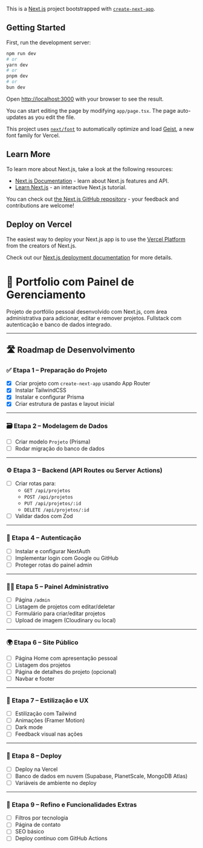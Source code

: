 This is a [Next.js](https://nextjs.org) project bootstrapped with [`create-next-app`](https://nextjs.org/docs/app/api-reference/cli/create-next-app).

## Getting Started

First, run the development server:

```bash
npm run dev
# or
yarn dev
# or
pnpm dev
# or
bun dev
```

Open [http://localhost:3000](http://localhost:3000) with your browser to see the result.

You can start editing the page by modifying `app/page.tsx`. The page auto-updates as you edit the file.

This project uses [`next/font`](https://nextjs.org/docs/app/building-your-application/optimizing/fonts) to automatically optimize and load [Geist](https://vercel.com/font), a new font family for Vercel.

## Learn More

To learn more about Next.js, take a look at the following resources:

- [Next.js Documentation](https://nextjs.org/docs) - learn about Next.js features and API.
- [Learn Next.js](https://nextjs.org/learn) - an interactive Next.js tutorial.

You can check out [the Next.js GitHub repository](https://github.com/vercel/next.js) - your feedback and contributions are welcome!

## Deploy on Vercel

The easiest way to deploy your Next.js app is to use the [Vercel Platform](https://vercel.com/new?utm_medium=default-template&filter=next.js&utm_source=create-next-app&utm_campaign=create-next-app-readme) from the creators of Next.js.

Check out our [Next.js deployment documentation](https://nextjs.org/docs/app/building-your-application/deploying) for more details.

# 📁 Portfolio com Painel de Gerenciamento

Projeto de portfólio pessoal desenvolvido com Next.js, com área administrativa para adicionar, editar e remover projetos. Fullstack com autenticação e banco de dados integrado.

---

## 🛣️ Roadmap de Desenvolvimento

### ✅ Etapa 1 – Preparação do Projeto
- [x] Criar projeto com `create-next-app` usando App Router
- [x] Instalar TailwindCSS
- [x] Instalar e configurar Prisma
- [x] Criar estrutura de pastas e layout inicial

---

### 🗃️ Etapa 2 – Modelagem de Dados
- [ ] Criar modelo `Projeto` (Prisma)
- [ ] Rodar migração do banco de dados

---

### ⚙️ Etapa 3 – Backend (API Routes ou Server Actions)
- [ ] Criar rotas para:
  - `GET /api/projetos`
  - `POST /api/projetos`
  - `PUT /api/projetos/:id`
  - `DELETE /api/projetos/:id`
- [ ] Validar dados com Zod

---

### 🔐 Etapa 4 – Autenticação
- [ ] Instalar e configurar NextAuth
- [ ] Implementar login com Google ou GitHub
- [ ] Proteger rotas do painel admin

---

### 🧑‍💻 Etapa 5 – Painel Administrativo
- [ ] Página `/admin`
- [ ] Listagem de projetos com editar/deletar
- [ ] Formulário para criar/editar projetos
- [ ] Upload de imagem (Cloudinary ou local)

---

### 🌍 Etapa 6 – Site Público
- [ ] Página Home com apresentação pessoal
- [ ] Listagem dos projetos
- [ ] Página de detalhes do projeto (opcional)
- [ ] Navbar e footer

---

### 💄 Etapa 7 – Estilização e UX
- [ ] Estilização com Tailwind
- [ ] Animações (Framer Motion)
- [ ] Dark mode
- [ ] Feedback visual nas ações

---

### 🚀 Etapa 8 – Deploy
- [ ] Deploy na Vercel
- [ ] Banco de dados em nuvem (Supabase, PlanetScale, MongoDB Atlas)
- [ ] Variáveis de ambiente no deploy

---

### 🔧 Etapa 9 – Refino e Funcionalidades Extras
- [ ] Filtros por tecnologia
- [ ] Página de contato
- [ ] SEO básico
- [ ] Deploy contínuo com GitHub Actions